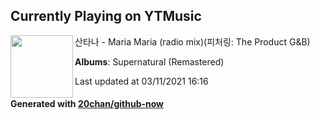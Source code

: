 ## Currently Playing on YTMusic

[<img align="left" width="100" src="https://lh3.googleusercontent.com/Of3zBUDoSRn5QKgEXb0TXkf7ttAikU2W8l34MfXbODX6jtN0cXTMduyXEOEHqzOgBY5hVySW3yh6YJEU">](https://music.youtube.com/watch?v=Y9XXeznskQ4)

산타나 - Maria Maria (radio mix)(피처링: The Product G&B)

**Albums**: Supernatural (Remastered)

Last updated at 03/11/2021 16:16

#### Generated with [20chan/github-now](https://github.com/20chan/github-now)


<!--
**20chan/20chan** is a ✨ _special_ ✨ repository because its `README.md` (this file) appears on your GitHub profile.

Here are some ideas to get you started:

- 🔭 I’m currently working on ...
- 🌱 I’m currently learning ...
- 👯 I’m looking to collaborate on ...
- 🤔 I’m looking for help with ...
- 💬 Ask me about ...
- 📫 How to reach me: ...
- 😄 Pronouns: ...
- ⚡ Fun fact: ...
-->
